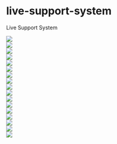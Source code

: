 # live-support-system
 Live Support System


<img src="https://image.prntscr.com/image/IIZAC_dmR5OcK-2hGJQxGg.png"></br>
<img src="https://image.prntscr.com/image/TWfQMrQ6R6WoQeftzaHJ3g.png"></br>
<img src="https://image.prntscr.com/image/Xk5oHqSAR4iv5yA6JzcFCg.png"></br>
<img src="https://image.prntscr.com/image/SmP--ICERrmPldm2YQa-Qw.png"></br>
<img src="https://image.prntscr.com/image/27M7rUX5Shux7i9rMWyIXg.png"></br>
<img src="https://image.prntscr.com/image/JQrdD3WVRZ6YVPyKAZan4g.png"></br>
<img src="https://image.prntscr.com/image/2ydOMLpaQ2mGHNUxF13RWw.png"></br>
<img src="https://image.prntscr.com/image/mVOFfFe6Qb6mAVWNFc2rGw.png"></br>
<img src="https://image.prntscr.com/image/9zxUmgjjTz241Nd634B4dw.png"></br>
<img src="https://image.prntscr.com/image/edUPwSccTXKzmwJ_5CEkAw.png"></br>
<img src="https://image.prntscr.com/image/dzOCEMyeQ7ew5Bu5sSaDUw.png"></br>
<img src="https://image.prntscr.com/image/B8O_xtBGQz_Z7RHPntO0-A.png"></br>
<img src="https://image.prntscr.com/image/4mKKR8kvRHamndX3EpyURQ.png"></br>
<img src="https://image.prntscr.com/image/-Pm24TjFQ46tDVg7AoAftQ.png"></br>
<img src="https://image.prntscr.com/image/bid667IgTT_mt0Mi1gRr1w.png"></br>
<img src="https://image.prntscr.com/image/WZ7qrcVITXi7AG7_P5fg1g.png"></br>
<img src="https://image.prntscr.com/image/jPkkL3EwT4K0iawCshJDxQ.png"></br>
